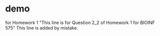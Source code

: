# demo
for Homework 1
"This line is for Question 2_2 of Homework 1 for BIOINF 575"
This line is added by mistake.
